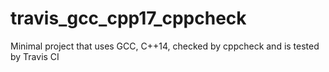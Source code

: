 # travis_gcc_cpp17_cppcheck
Minimal project that uses GCC, C++14, checked by cppcheck and is tested by Travis CI
